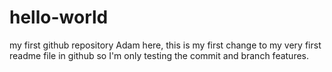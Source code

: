 # hello-world
my first github repository
Adam here, this is my first change to my very first readme file in github so I'm only testing the commit and branch features.
